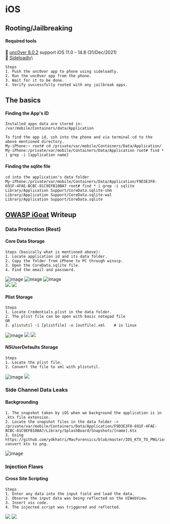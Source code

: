 # iOS

## Rooting/Jailbreaking

#### Required tools

:wrench: [unc0ver 8.0.2](https://unc0ver.dev/) support iOS 11.0 - 14.8 (31/Dec/2021)\
:wrench: [Sideloadly](https://sideloadly.io/)\


```
Steps
1. Push the unc0ver app to phone using sideloadly.
2. Run the unc0ver app from the phone.
3. Wait for it to be done. 
4. Verify successfully rooted with any jailbreak apps.
```

## The basics

#### Finding the App's ID

```
Installed apps data are stored in:
/var/mobile/Containers/data/Application

To find the app id, ssh into the phone and via terminal cd to the above mentioned directory.
My-iPhone:~ root# cd /private/var/mobile/Containers/Data/Application/
My-iPhone:/private/var/mobile/Containers/Data/Application root# find * | grep -i [application name]
```

#### Finding the sqlite file

```
cd into the application's data folder
My-iPhone:/private/var/mobile/Containers/Data/Application/F9D3E3F0-691F-4FAE-BCBC-81C9EFB10BA7 root# find * | grep -i sqlite
Library/Application Support/CoreData.sqlite-shm
Library/Application Support/CoreData.sqlite-wal
Library/Application Support/CoreData.sqlite
```

## [OWASP iGoat](https://github.com/OWASP/igoat) Writeup

### Data Protection (Rest)

#### Core Data Storage

```
Steps (basically what is mentioned above):
1. Locate application id and its data folder.
2. Copy the folder from iPhone to PC through winscp.
3. Open the CoreData.sqlite file.
4. Find the email and password.
```

![image](https://user-images.githubusercontent.com/31241187/147802735-064afb58-b738-47ef-af07-4b398f81d654.png) ![image](https://user-images.githubusercontent.com/31241187/147802711-bea6b86b-6147-491c-8cdf-6fedab983b69.png) ![image](https://user-images.githubusercontent.com/31241187/147802693-d30b628b-2d40-4653-9782-3fb2ce005875.png)\
![](https://user-images.githubusercontent.com/31241187/147802913-0b32eee0-52f1-4efc-94d7-149cfa02981a.png) ![](https://user-images.githubusercontent.com/31241187/147802942-b0186512-2a95-4a75-a04f-f203734d1c4b.png)

#### Plist Storage

```
Steps
1. Locate Credentials.plist in the data folder.
2. The plist file can be open with basic notepad file 
OR
2. plistutil -i [plistfile] -o [outfile].xml    # in linux
```

![image](https://user-images.githubusercontent.com/31241187/147804826-43cc3040-2142-44df-86de-8d5a4f732c65.png) ![](https://user-images.githubusercontent.com/31241187/147804913-55a589c4-6ec7-470a-8fc5-0b9980196e17.png) ![](https://user-images.githubusercontent.com/31241187/147804950-d34b683d-b2d9-48fd-a97c-924d2f06609f.png)

#### NSUserDefaults Storage

```
Steps
1. Locate the plist file.
2. Convert the file to xml with plistutil.
```

![image](https://user-images.githubusercontent.com/31241187/147812068-a9bedd28-167f-46dd-8bab-a78b62222e92.png) ![](https://user-images.githubusercontent.com/31241187/147812215-8747d451-4915-482f-b938-cf5040a05069.png)

### Side Channel Data Leaks

#### Backgrounding

```
1. The snapshot taken by iOS when we background the application is in .ktx file extension.
2. Locate the snapshot files in the data folder -> /private/var/mobile/Containers/Data/Application/F9D3E3F0-691F-4FAE-BCBC-81C9EFB10BA7/Library/SplashBoard/Snapshots/[name].ktx
3. Using https://github.com/ydkhatri/MacForensics/blob/master/IOS_KTX_TO_PNG/ios_ktx2png.exe convert ktx to png.
```

![image](https://user-images.githubusercontent.com/31241187/147812962-aa13d979-7354-49f5-a86f-17329bec4657.png)

### Injection Flaws

#### Cross Site Scripting

```
Steps
1. Enter any data into the input field and load the data.
2. Observe the input data was being reflected on the UIWebView.
3. Insert xss code.
4. The injected script was triggered and reflected.
```

![](https://user-images.githubusercontent.com/31241187/147807087-fdc2eba4-1d81-455e-bf4a-ecdc7d2e2543.png) ![](https://user-images.githubusercontent.com/31241187/147807064-067921b7-b2cf-4321-8989-03be100cd5de.png)
